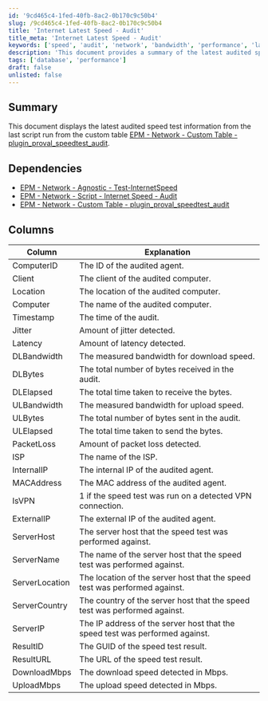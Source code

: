 ```yaml
---
id: '9cd465c4-1fed-40fb-8ac2-0b170c9c50b4'
slug: /9cd465c4-1fed-40fb-8ac2-0b170c9c50b4
title: 'Internet Latest Speed - Audit'
title_meta: 'Internet Latest Speed - Audit'
keywords: ['speed', 'audit', 'network', 'bandwidth', 'performance', 'latency', 'jitter', 'packet loss', 'ISP']
description: 'This document provides a summary of the latest audited speed test information from the custom table related to network performance. It details the dependencies and columns used in the audit, including metrics such as jitter, latency, download and upload bandwidth, and packet loss.'
tags: ['database', 'performance']
draft: false
unlisted: false
---
```


## Summary

This document displays the latest audited speed test information from the last script run from the custom table [EPM - Network - Custom Table - plugin_proval_speedtest_audit](/docs/38fbe617-1c50-443b-b69b-07eae7135652).

## Dependencies

- [EPM - Network - Agnostic - Test-InternetSpeed](/docs/12946fed-d74f-4977-b59d-85d5c639b56b)
- [EPM - Network - Script - Internet Speed - Audit](/docs/54ed691f-e7be-4709-8967-72a4c9c782f6)
- [EPM - Network - Custom Table - plugin_proval_speedtest_audit](/docs/38fbe617-1c50-443b-b69b-07eae7135652)

## Columns

| Column         | Explanation                                                                  |
| -------------- | ---------------------------------------------------------------------------- |
| ComputerID     | The ID of the audited agent.                                                 |
| Client         | The client of the audited computer.                                          |
| Location       | The location of the audited computer.                                        |
| Computer       | The name of the audited computer.                                            |
| Timestamp      | The time of the audit.                                                       |
| Jitter         | Amount of jitter detected.                                                   |
| Latency        | Amount of latency detected.                                                  |
| DLBandwidth    | The measured bandwidth for download speed.                                   |
| DLBytes        | The total number of bytes received in the audit.                             |
| DLElapsed      | The total time taken to receive the bytes.                                   |
| ULBandwidth    | The measured bandwidth for upload speed.                                     |
| ULBytes        | The total number of bytes sent in the audit.                                 |
| ULElapsed      | The total time taken to send the bytes.                                      |
| PacketLoss     | Amount of packet loss detected.                                              |
| ISP            | The name of the ISP.                                                         |
| InternalIP     | The internal IP of the audited agent.                                        |
| MACAddress     | The MAC address of the audited agent.                                        |
| IsVPN          | 1 if the speed test was run on a detected VPN connection.                    |
| ExternalIP     | The external IP of the audited agent.                                        |
| ServerHost     | The server host that the speed test was performed against.                   |
| ServerName     | The name of the server host that the speed test was performed against.       |
| ServerLocation | The location of the server host that the speed test was performed against.   |
| ServerCountry  | The country of the server host that the speed test was performed against.    |
| ServerIP       | The IP address of the server host that the speed test was performed against. |
| ResultID       | The GUID of the speed test result.                                           |
| ResultURL      | The URL of the speed test result.                                            |
| DownloadMbps   | The download speed detected in Mbps.                                         |
| UploadMbps     | The upload speed detected in Mbps.                                           |



